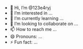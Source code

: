 - 👋 Hi, I’m @123e4ryj
- 👀 I’m interested in ...
- 🌱 I’m currently learning ...
- 💞️ I’m looking to collaborate on ...
- 📫 How to reach me ...
- 😄 Pronouns: ...
- ⚡ Fun fact: ...

<!---
123e4ryj/123e4ryj is a ✨ special ✨ repository because its `README.md` (this file) appears on your GitHub profile.
You can click the Preview link to take a look at your changes.
--->
